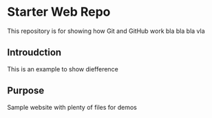 # Starter Web Repo

This repository is for showing how Git and GitHub work
bla  bla bla vla

## Introudction

This is an example to show diefference

## Purpose

Sample website with plenty of files for demos